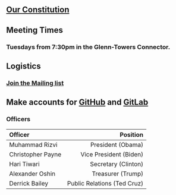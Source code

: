 ## [Our Constitution](media/constitution.pdf)

## Meeting Times

### Tuesdays from 7:30pm in the Glenn-Towers Connector.

## Logistics

### [Join the Mailing list](https://lists.gatech.edu/sympa/info/vr)

## Make accounts for [GitHub](https://www.github.com/gtvr) and [GitLab](https://gitlab.com/groups/GTVR)

### Officers

Officer | Position
:-|-:
Muhammad Rizvi | President (Obama)
Christopher Payne | Vice President (Biden)
Hari Tiwari | Secretary (Clinton)
Alexander Oshin | Treasurer (Trump)
Derrick Bailey | Public Relations (Ted Cruz)
